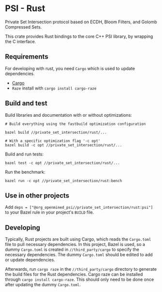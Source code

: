 # PSI - Rust

Private Set Intersection protocol based on ECDH, Bloom Filters, and Golomb Compressed Sets.

This crate provides Rust bindings to the core C++ PSI library, by wrapping the C interface.

## Requirements

For developing with rust, you need `Cargo` which is used to update dependencies.

- [Cargo](https://doc.rust-lang.org/cargo/getting-started/installation.html)
- `Raze` install with `cargo install cargo-raze`

## Build and test

Build libraries and documentation with or without optimizations:

```
# Build everything using the fastbuild optimization configuration

bazel build //private_set_intersection/rust/...

# With a specific optimization flag '-c opt'
bazel build -c opt //private_set_intersection/rust/...
```

Build and run tests:

```
bazel test -c opt //private_set_intersection/rust/...
```

Run the benchmark:

```
bazel run -c opt //private_set_intersection/rust:bench
```

## Use in other projects

Add `deps = ["@org_openmined_psi//private_set_intersection/rust:psi"]` to your Bazel rule
in your project's `BUILD` file.

## Developing

Typically, Rust projects are built using Cargo, which reads the `Cargo.toml` file to pull
necessary dependencies. In this project, Bazel is used, so a dummy `Cargo.toml` is created
in `//third_party/cargo` to specify the necessary dependencies. The dummy `Cargo.toml`
should be edited to add or update dependencies.

Afterwards, run `cargo raze` in the `//third_party/cargo` directory to generate the build files
for the Rust dependencies. Cargo raze can be installed through `cargo install cargo-raze`.
This should only need to be done once after updating the dummy `Cargo.toml`.
